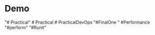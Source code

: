 # Demo
"# Practical" 
#   P r a c t i c a l  
 #   P r a c t i c a l D e v O p s  
 "#FinalOne "
# P e r f o r m a n c e  
 "#perform" 
"#Runit"  
